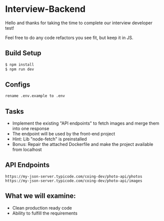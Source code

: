 # Interview-Backend
Hello and thanks for taking the time to complete our interview developer test!

Feel free to do any code refactors you see fit, but keep it in JS.

## Build Setup
```bash
$ npm install
$ npm run dev
```

## Configs
```bash
rename .env.example to .env
```

## Tasks
* Implement the existing "API endpoints" to fetch images and merge them into one response
* The endpoint will be used by the front-end project
* Hint: Lib "node-fetch" is preinstalled
* Bonus: Repair the attached Dockerfile and make the project available from localhost


## API Endpoints

```
https://my-json-server.typicode.com/coing-dev/photo-api/photos
https://my-json-server.typicode.com/coing-dev/photo-api/images
``` 
## What we will examine:
* Clean production ready code
* Ability to fulfill the requirements
